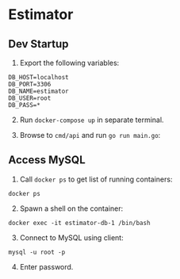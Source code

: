 # Estimator

## Dev Startup

1. Export the following variables:

```
DB_HOST=localhost
DB_PORT=3306
DB_NAME=estimator
DB_USER=root
DB_PASS=*
```

2. Run `docker-compose up` in separate terminal.

3. Browse to `cmd/api` and run `go run main.go`:

## Access MySQL

1. Call `docker ps` to get list of running containers:

`docker ps`

2. Spawn a shell on the container:

`docker exec -it estimator-db-1 /bin/bash`

3. Connect to MySQL using client:

`mysql -u root -p`

4. Enter password.